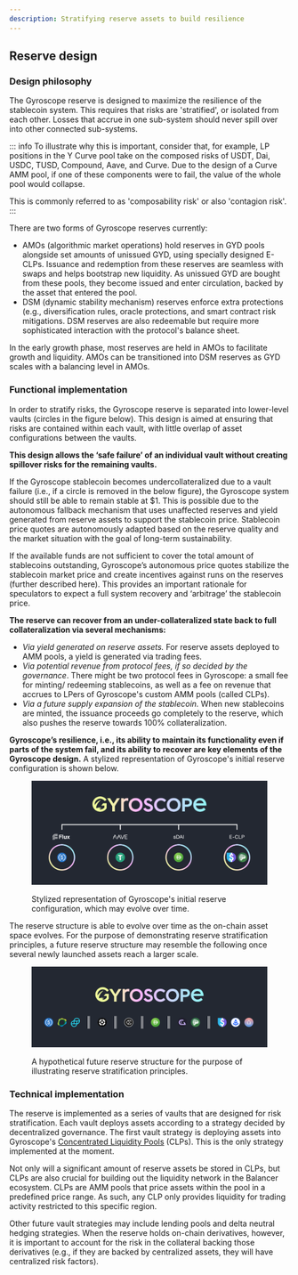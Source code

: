 ```yaml
---
description: Stratifying reserve assets to build resilience
---
```


## Reserve design

### Design philosophy

The Gyroscope reserve is designed to maximize the resilience of the stablecoin system. This requires that risks are 'stratified', or isolated from each other. Losses that accrue in one sub-system should never spill over into other connected sub-systems.

::: info
To illustrate why this is important, consider that, for example, LP positions in the Y Curve pool take on the composed risks of USDT, Dai, USDC, TUSD, Compound, Aave, and Curve. Due to the design of a Curve AMM pool, if one of these components were to fail, the value of the whole pool would collapse.​

This is commonly referred to as 'composability risk' or also 'contagion risk'.
:::

There are two forms of Gyroscope reserves currently:

* AMOs (algorithmic market operations) hold reserves in GYD pools alongside set amounts of unissued GYD, using specially designed E-CLPs. Issuance and redemption from these reserves are seamless with swaps and helps bootstrap new liquidity. As unissued GYD are bought from these pools, they become issued and enter circulation, backed by the asset that entered the pool.
* DSM (dynamic stability mechanism) reserves enforce extra protections (e.g., diversification rules, oracle protections, and smart contract risk mitigations. DSM reserves are also redeemable but require more sophisticated interaction with the protocol's balance sheet.

In the early growth phase, most reserves are held in AMOs to facilitate growth and liquidity. AMOs can be transitioned into DSM reserves as GYD scales with a balancing level in AMOs.

### Functional implementation

In order to stratify risks, the Gyroscope reserve is separated into lower-level vaults (circles in the figure below). This design is aimed at ensuring that risks are contained within each vault, with little overlap of asset configurations between the vaults.

**This design allows the ‘safe failure’ of an individual vault without creating spillover risks for the remaining vaults.**

If the Gyroscope stablecoin becomes undercollateralized due to a vault failure (i.e., if a circle is removed in the below figure), the Gyroscope system should still be able to remain stable at $1. This is possible due to the autonomous fallback mechanism that uses unaffected reserves and yield generated from reserve assets to support the stablecoin price. Stablecoin price quotes are autonomously adapted based on the reserve quality and the market situation with the goal of long-term sustainability.

If the available funds are not sufficient to cover the total amount of stablecoins outstanding, Gyroscope’s autonomous price quotes stabilize the stablecoin market price and create incentives against runs on the reserves (further described here). This provides an important rationale for speculators to expect a full system recovery and ‘arbitrage’ the stablecoin price.

**The reserve can recover from an under-collateralized state back to full collateralization via several mechanisms:**&#x20;

* _Via yield generated on reserve assets._ For reserve assets deployed to AMM pools, a yield is generated via trading fees.&#x20;
* _Via potential revenue from protocol fees, if so decided by the governance_. There might be two protocol fees in Gyroscope: a small fee for minting/ redeeming stablecoins, as well as a fee on revenue that accrues to LPers of Gyroscope's custom AMM pools (called CLPs).
* _Via a future supply expansion of the stablecoin._ When new stablecoins are minted, the issuance proceeds go completely to the reserve, which also pushes the reserve towards 100% collateralization.

**Gyroscope’s resilience, i.e., its ability to maintain its functionality even if parts of the system fail, and its ability to recover are key elements of the Gyroscope design.** A stylized representation of Gyroscope's initial reserve configuration is shown below.

<figure><img src="../../assets/image (1).png" alt=""><figcaption><p>Stylized representation of Gyroscope's initial reserve configuration, which may evolve over time.</p></figcaption></figure>

The reserve structure is able to evolve over time as the on-chain asset space evolves. For the purpose of demonstrating reserve stratification principles, a future reserve structure may resemble the following once several newly launched assets reach a larger scale.

<figure><img src="../../assets/image (3).png" alt=""><figcaption><p>A hypothetical future reserve structure for the purpose of illustrating reserve stratification principles.</p></figcaption></figure>

### Technical implementation

The reserve is implemented as a series of vaults that are designed for risk stratification. Each vault deploys assets according to a strategy decided by decentralized governance. The first vault strategy is deploying assets into Gyroscope's [Concentrated Liquidity Pools](../../pools/concentrated-liquidity-pools.md) (CLPs). This is the only strategy implemented at the moment.

Not only will a significant amount of reserve assets be stored in CLPs, but CLPs are also crucial for building out the liquidity network in the Balancer ecosystem. CLPs are AMM pools that price assets within the pool in a predefined price range. As such, any CLP only provides liquidity for trading activity restricted to this specific region.

Other future vault strategies may include lending pools and delta neutral hedging strategies. When the reserve holds on-chain derivatives, however, it is important to account for the risk in the collateral backing those derivatives (e.g., if they are backed by centralized assets, they will have centralized risk factors).
